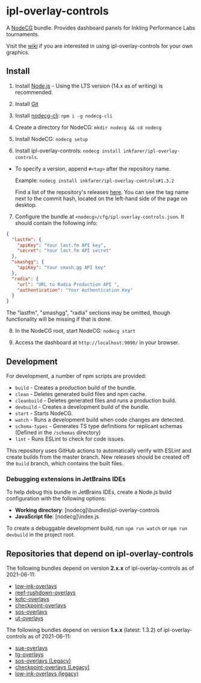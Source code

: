 # ipl-overlay-controls

A [NodeCG](https://github.com/nodecg/nodecg) bundle. Provides dashboard panels for Inkling Performance Labs tournaments.

Visit the [wiki](https://github.com/inkfarer/ipl-overlay-controls/wiki) if you are interested in using
ipl-overlay-controls for your own graphics.

## Install

1. Install [Node.js](https://nodejs.org/en/) - Using the LTS version (14.x as of writing) is recommended.

2. Install [Git](https://git-scm.com/)

3. Install [nodecg-cli](https://github.com/nodecg/nodecg-cli): `npm i -g nodecg-cli`

4. Create a directory for NodeCG: `mkdir nodecg && cd nodecg`

5. Install NodeCG: `nodecg setup`

6. Install ipl-overlay-controls: `nodecg install inkfarer/ipl-overlay-controls`.

* To specify a version, append `#<tag>` after the repository name.

  Example: `nodecg install inkfarer/ipl-overlay-controls#1.3.2`

  Find a list of the repository's releases [here](https://github.com/inkfarer/ipl-overlay-controls/releases). You can
  see the tag name next to the commit hash, located on the left-hand side of the page on desktop.

7. Configure the bundle at `<nodecg>/cfg/ipl-overlay-controls.json`. It should contain the following info:

```json
{
  "lastfm": {
    "apiKey": "Your last.fm API key",
    "secret": "Your last.fm API secret"
  },
  "smashgg": {
    "apiKey": "Your smash.gg API key"
  },
  "radia": {
    "url": "URL to Radia Production API ",
    "authentication": "Your Authentication Key"
  }
}
```

The "lastfm", "smashgg", "radia" sections may be omitted, though functionality will be missing if that is done.

8. In the NodeCG root, start NodeCG: `nodecg start`

9. Access the dashboard at `http://localhost:9090/` in your browser.

## Development

For development, a number of npm scripts are provided:

- `build` - Creates a production build of the bundle.
- `clean` - Deletes generated build files and npm cache.
- `cleanbuild` - Deletes generated files and runs a production build.
- `devbuild` - Creates a development build of the bundle.
- `start` - Starts NodeCG.
- `watch` - Runs a development build when code changes are detected.
- `schema-types` - Generates TS type definitions for replicant schemas (Defined in the `/schemas` directory)
- `lint` - Runs ESLint to check for code issues.

This repository uses GitHub actions to automatically verify with ESLint and create builds from the master branch. 
New releases should be created off the `build` branch, which contains the built files.

### Debugging extensions in JetBrains IDEs

To help debug this bundle in JetBrains IDEs, create a Node.js build configuration with the following options:

- **Working directory**: [nodecg]\bundles\ipl-overlay-controls 
- **JavaScript file**: [nodecg]\index.js 

To create a debuggable development build, run `npm run watch` or `npm run devbuild` in the project root.

## Repositories that depend on ipl-overlay-controls

The following bundles depend on version **2.x.x** of ipl-overlay-controls as of 2021-06-11:

- [low-ink-overlays](https://github.com/inkfarer/low-ink-overlays)
- [reef-rushdown-overlays](https://github.com/IPLSplatoon/reef-rushdown-overlays)
- [kotc-overlays](https://github.com/IPLSplatoon/kotc-overlays)
- [checkpoint-overlays](https://github.com/inkfarer/checkpoint-overlays)
- [sos-overlays](https://github.com/inkfarer/sos-overlays)
- [ut-overlays](https://github.com/inkfarer/ut-overlays)

The following bundles depend on version **1.x.x** (latest: 1.3.2) of ipl-overlay-controls as of 2021-06-11:

- [sue-overlays](https://github.com/IPLSplatoon/step-up-europe-overlays)
- [tg-overlays](https://github.com/inkfarer/tg-overlays)
- [sos-overlays (Legacy)](https://github.com/inkfarer/sos-overlays/tree/legacy)
- [checkpoint-overlays (Legacy)](https://github.com/inkfarer/checkpoint-overlays)
- [low-ink-overlays (legacy)](https://github.com/inkfarer/low-ink-overlays/tree/legacy)
